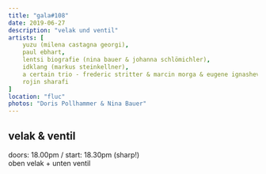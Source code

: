 ```yaml
---
title: "gala#108"
date: 2019-06-27
description: "velak und ventil"
artists: [
    yuzu (milena castagna georgi),
    paul ebhart,
    lentsi biografie (nina bauer & johanna schlömichler),
    idklang (markus steinkellner),
    a certain trio - frederic stritter & marcin morga & eugene ignashev,
    rojin sharafi
]
location: "fluc"
photos: "Doris Pollhammer & Nina Bauer" 
---
```

## velak & ventil
doors: 18.00pm / start: 18.30pm (sharp!)  
oben velak + unten ventil

